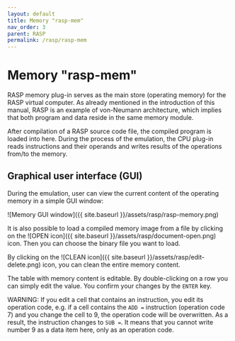 ```yaml
---
layout: default
title: Memory "rasp-mem"
nav_order: 3
parent: RASP
permalink: /rasp/rasp-mem
---
```


# Memory "rasp-mem"

RASP memory plug-in serves as the main store (operating memory) for the RASP virtual computer. As already mentioned in the introduction of this manual, RASP is an example of von-Neumann architecture, which implies that both program and data reside in the same memory module.

After compilation of a RASP source code file, the compiled program is loaded into here. During the process of the emulation, the CPU plug-in reads instructions and their operands and writes results of the operations from/to the memory. 

## Graphical user interface (GUI)

During the emulation, user can view the current content of the operating memory in a simple GUI window:

![Memory GUI window]({{ site.baseurl }}/assets/rasp/rasp-memory.png)

It is also possible to load a compiled memory image from a file by clicking on the ![OPEN icon]({{ site.baseurl }}/assets/rasp/document-open.png) icon. Then you can choose the binary file you want to load.

By clicking on the ![CLEAN icon]({{ site.baseurl }}/assets/rasp/edit-delete.png) icon, you can clean the entire memory content.

The table with memory content is editable. By double-clicking on a row you can simply edit the value. You confirm your changes by the `ENTER` key. 
 
WARNING: If you edit a cell that contains an instruction, you edit its operation code, e.g. if a cell contains the `ADD =` instruction (operation code 7) and you change the cell to 9, the operation code will be overwritten. As a result, the instruction changes to `SUB =`. It means that you cannot write number 9 as a data item here, only as an operation code.
